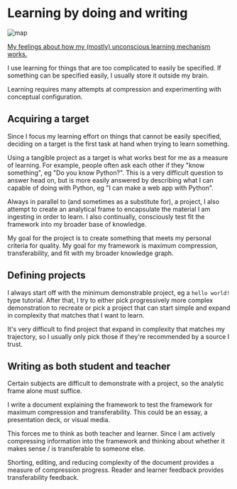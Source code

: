 # Learning by doing and writing

![map](./img/learningMap_andrewLee.svg)

[My feelings about how my (mostly) unconscious learning mechanism works.](https://www.vndrewlee.com/posts/teaching_as_art/01_learning_map/)

I use learning for things that are too complicated to easily be specified. If something can be specified easily, I usually store it outside my brain.

Learning requires many attempts at compression and experimenting with conceptual configuration.

## Acquiring a target

Since I focus my learning effort on things that cannot be easily specified, deciding on a target is the first task at hand when trying to learn something.

Using a tangible project as a target is what works best for me as a measure of learning. For example, people often ask each other if they "know something", eg "Do you know Python?". This is a very difficult question to answer head on, but is more easily answered by describing what I can capable of doing with Python, eg "I can make a web app with Python".

Always in parallel to (and sometimes as a substitute for), a project, I also attempt to create an analytical frame to encapsulate the material I am ingesting in order to learn. I also continually, consciously test fit the framework into my broader base of knowledge.

My goal for the project is to create something that meets my personal criteria for quality. My goal for my framework is maximum compression, transferability, and fit with my broader knowledge graph.

## Defining projects

I always start off with the minimum demonstrable project, eg a `hello world!` type tutorial. After that, I try to either pick progressively more complex demonstration to recreate or pick a project that can start simple and expand in complexity that matches that I want to learn.

It's very difficult to find project that expand in complexity that matches my trajectory, so I usually only pick those if they're recommended by a source I trust.

## Writing as both student and teacher

Certain subjects are difficult to demonstrate with a project, so the analytic frame alone must suffice.

I write a document explaining the framework to test the framework for maximum compression and transferability. This could be an essay, a presentation deck, or visual media.

This forces me to think as both teacher and learner. Since I am actively compressing information into the framework and thinking about whether it makes sense / is transferable to someone else.

Shorting, editing, and reducing complexity of the document provides a measure of compression progress. Reader and learner feedback provides transferability feedback.
